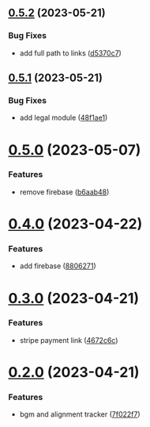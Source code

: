 ## [0.5.2](https://github.com/gulfaraz/dm-screen/compare/v0.5.1...v0.5.2) (2023-05-21)


### Bug Fixes

* add full path to links ([d5370c7](https://github.com/gulfaraz/dm-screen/commit/d5370c7d524a3c5ced6be4117f99e22d8ec02c53))



## [0.5.1](https://github.com/gulfaraz/dm-screen/compare/v0.5.0...v0.5.1) (2023-05-21)


### Bug Fixes

* add legal module ([48f1ae1](https://github.com/gulfaraz/dm-screen/commit/48f1ae146ca0459a22dd7a2744fdf273d227a8ce))



# [0.5.0](https://github.com/gulfaraz/dm-screen/compare/v0.4.0...v0.5.0) (2023-05-07)


### Features

* remove firebase ([b6aab48](https://github.com/gulfaraz/dm-screen/commit/b6aab48d8036d75b779d049a6aa9ae81faad5a94))



# [0.4.0](https://github.com/gulfaraz/dm-screen/compare/v0.3.0...v0.4.0) (2023-04-22)


### Features

* add firebase ([8806271](https://github.com/gulfaraz/dm-screen/commit/8806271d645d8594e6cb2035a688d51e636f5965))



# [0.3.0](https://github.com/gulfaraz/dm-screen/compare/v0.2.0...v0.3.0) (2023-04-21)


### Features

* stripe payment link ([4672c6c](https://github.com/gulfaraz/dm-screen/commit/4672c6cd712a436de7f70a1e57bd08bc83674abb))



# [0.2.0](https://github.com/gulfaraz/dm-screen/compare/7f022f7ee9fbc8a7d5265685639e58bba342b5e8...v0.2.0) (2023-04-21)


### Features

* bgm and alignment tracker ([7f022f7](https://github.com/gulfaraz/dm-screen/commit/7f022f7ee9fbc8a7d5265685639e58bba342b5e8))



